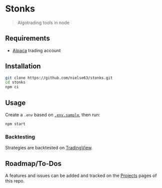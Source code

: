 # Stonks

> Algotrading tools in node

## Requirements

- [Alpaca](https://alpaca.markets/docs/get-started-with-alpaca/) trading account

## Installation

```bash
git clone https://github.com/nielse63/stonks.git
cd stonks
npm ci
```

## Usage

Create a `.env` based on [`.env.sample`]('.env.sample), then run:

```bash
npm start
```

### Backtesting

Strategies are backtested on [TradingView](https://www.tradingview.com/chart/APPS/DDEbDFFu-EMA-Crossover-Backtest/).

## Roadmap/To-Dos

A features and issues can be added and tracked on the [Projects](https://github.com/nielse63/stonks/projects) pages of this repo.
